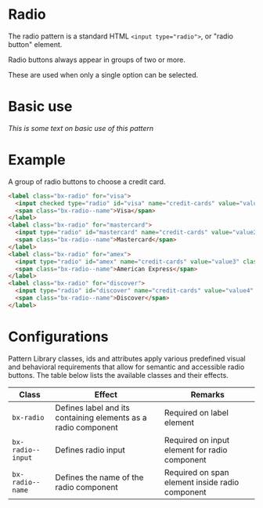 # Radio

The radio pattern is a standard HTML `<input type="radio">`, or "radio button" element.

Radio buttons always appear in groups of two or more. 

These are used when only a single option can be selected.

# Basic use

*This is some text on basic use of this pattern*

# Example

A group of radio buttons to choose a credit card. 

```html
<label class="bx-radio" for="visa">
  <input checked type="radio" id="visa" name="credit-cards" value="value1" class="bx-radio--input">
  <span class="bx-radio--name">Visa</span>
</label>
<label class="bx-radio" for="mastercard">
  <input type="radio" id="mastercard" name="credit-cards" value="value2" class="bx-radio--input">
  <span class="bx-radio--name">Mastercard</span>
</label>
<label class="bx-radio" for="amex">
  <input type="radio" id="amex" name="credit-cards" value="value3" class="bx-radio--input">
  <span class="bx-radio--name">American Express</span>
</label>
<label class="bx-radio" for="discover">
  <input type="radio" id="discover" name="credit-cards" value="value4" class="bx-radio--input">
  <span class="bx-radio--name">Discover</span>
</label>
```

# Configurations

Pattern Library classes, ids and attributes apply various predefined visual and behavioral requirements that allow for semantic and accessible radio buttons. The table below lists the available classes and their effects. 

| Class | Effect | Remarks |
|-----------|--------|---------|
| `bx-radio` | Defines label and its containing elements as a radio component | Required on label element|
| `bx-radio--input` | Defines radio input | Required on input element for radio component |
| `bx-radio--name` | Defines the name of the radio component | Required on span element inside radio component |